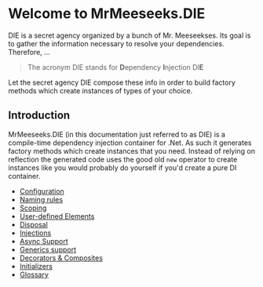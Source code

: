 # Welcome to MrMeeseeks.DIE

DIE is a secret agency organized by a bunch of Mr. Meeseekses. Its goal is to gather the information necessary to resolve your dependencies. Therefore, …

> The acronym DIE stands for **D**ependency **I**njection DI**E**

Let the secret agency DIE compose these info in order to build factory methods which create instances of types of your choice.

## Introduction

MrMeeseeks.DIE (in this documentation just referred to as DIE) is a compile-time dependency injection container for .Net. As such it generates factory methods which create instances that you need. Instead of relying on reflection the generated code uses the good old `new` operator to create instances like you would probably do yourself if you'd create a pure DI container.

- [Configuration](configuration.md)
- [Naming rules](naming-rules.md)
- [Scoping](scoping.md)
- [User-defined Elements](user-defined-elements.md)
- [Disposal](disposal.md)
- [Injections](injections.md)
- [Async Support](async-support.md)
- [Generics support](generics-support.md)
- [Decorators & Composites](decorators-composites.md)
- [Initializers](initializers.md)
- [Glossary](glossary.md)